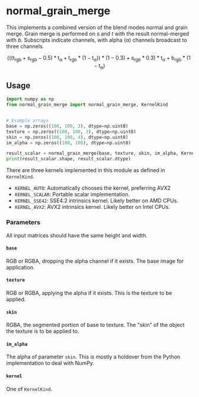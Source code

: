 # normal_grain_merge

This implements a combined version of the blend modes normal and grain merge.
Grain merge is performed on *s* and *t* with the result normal-merged with *b*.
Subscripts indicate channels, with alpha (α) channels broadcast to three channels.

$$
(((\mathrm{t_{rgb}} + \mathrm{s_{rgb}} - 0.5) * \mathrm{t_\alpha} + \mathrm{t_{rgb}} * (1 - \mathrm{t_\alpha})) * (1 - 0.3) + \mathrm{s_{rgb}} * 0.3) * \mathrm{t_\alpha} + \mathrm{b_{rgb}} * (1 - \mathrm{t_\alpha})
$$

## Usage
```py
import numpy as np
from normal_grain_merge import normal_grain_merge, KernelKind


# Example arrays
base = np.zeros((100, 100, 3), dtype=np.uint8)
texture = np.zeros((100, 100, 3), dtype=np.uint8)
skin = np.zeros((100, 100, 4), dtype=np.uint8)
im_alpha = np.zeros((100, 100), dtype=np.uint8)

result_scalar = normal_grain_merge(base, texture, skin, im_alpha, KernelKind.KERNEL_SCALAR.value)
print(result_scalar.shape, result_scalar.dtype)
```

There are three kernels implemented in this module as defined in `KernelKind`.

- `KERNEL_AUTO`: Automatically chooses the kernel, preferring AVX2
- `KERNEL_SCALAR`: Portable scalar implementation.
- `KERNEL_SSE42`: SSE4.2 intrinsics kernel. Likely better on AMD CPUs.
- `KERNEL_AVX2`: AVX2 intrinsics kernel. Likely better on Intel CPUs.

### Parameters

All input matrices should have the same height and width.

#### `base`

RGB or RGBA, dropping the alpha channel if it exists.
The base image for application.

#### `texture`

RGB or RGBA, applying the alpha if it exists.
This is the texture to be applied.

#### `skin`

RGBA, the segmented portion of base to texture.
The "skin" of the object the texture is to be applied to.

#### `im_alpha`

The alpha of parameter `skin`. 
This is mostly a holdover from the Python implementation to deal with NumPy.

#### `kernel`

One of `KernelKind`.
